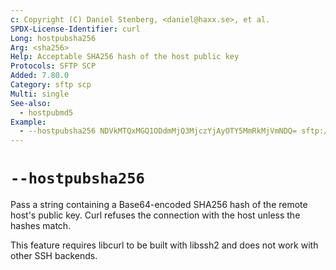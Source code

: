 ```yaml
---
c: Copyright (C) Daniel Stenberg, <daniel@haxx.se>, et al.
SPDX-License-Identifier: curl
Long: hostpubsha256
Arg: <sha256>
Help: Acceptable SHA256 hash of the host public key
Protocols: SFTP SCP
Added: 7.80.0
Category: sftp scp
Multi: single
See-also:
  - hostpubmd5
Example:
  - --hostpubsha256 NDVkMTQxMGQ1ODdmMjQ3MjczYjAyOTY5MmRkMjVmNDQ= sftp://example.com/
---
```


# `--hostpubsha256`

Pass a string containing a Base64-encoded SHA256 hash of the remote host's
public key. Curl refuses the connection with the host unless the hashes match.

This feature requires libcurl to be built with libssh2 and does not work with
other SSH backends.
